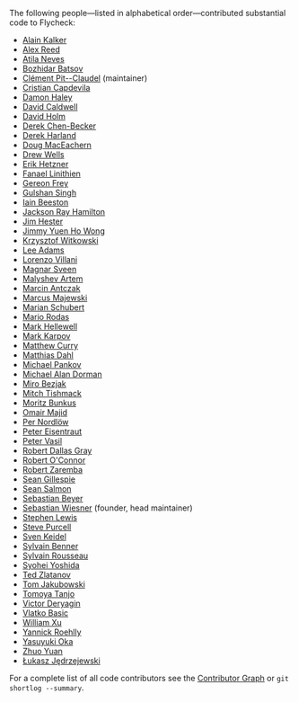 
The following people—listed in alphabetical order—contributed
substantial code to Flycheck:

* [Alain Kalker](https://github.com/ackalker)
* [Alex Reed](https://github.com/acr4)
* [Atila Neves](https://github.com/atilaneves)
* [Bozhidar Batsov](https://github.com/bbatsov)
* [Clément Pit--Claudel](https://github.com/cpitclaudel) (maintainer)
* [Cristian Capdevila](https://github.com/capdevc)
* [Damon Haley](https://github.com/dhaley)
* [David Caldwell](https://github.com/caldwell)
* [David Holm](https://github.com/dholm)
* [Derek Chen-Becker](https://github.com/dchenbecker)
* [Derek Harland](https://github.com/donkopotamus)
* [Doug MacEachern](https://github.com/dougm)
* [Drew Wells](https://github.com/drewwells)
* [Erik Hetzner](https://github.com/egh)
* [Fanael Linithien](https://github.com/Fanael)
* [Gereon Frey](https://github.com/gfrey)
* [Gulshan Singh](https://github.com/gsingh93)
* [Iain Beeston](https://github.com/iainbeeston)
* [Jackson Ray Hamilton](https://github.com/jacksonrayhamilton)
* [Jim Hester](https://github.com/jimhester)
* [Jimmy Yuen Ho Wong](https://github.com/wyuenho)
* [Krzysztof Witkowski](https://github.com/kwitek)
* [Lee Adams](https://github.com/leeaustinadams)
* [Lorenzo Villani](https://github.com/lvillani)
* [Magnar Sveen](https://github.com/magnars)
* [Malyshev Artem](https://github.com/proofit404)
* [Marcin Antczak](https://github.com/marcinant)
* [Marcus Majewski](https://github.com/hekto)
* [Marian Schubert](https://github.com/maio)
* [Mario Rodas](https://github.com/marsam)
* [Mark Hellewell](https://github.com/markhellewell)
* [Mark Karpov](https://github.com/mrkkrp)
* [Matthew Curry](https://github.com/strawhatguy)
* [Matthias Dahl](https://github.com/BinaryKhaos)
* [Michael Pankov](https://github.com/mkpankov)
* [Michael Alan Dorman](https://github.com/mdorman)
* [Miro Bezjak](https://github.com/mbezjak)
* [Mitch Tishmack](https://github.com/mitchty)
* [Moritz Bunkus](https://github.com/mbunkus)
* [Omair Majid](https://github.com/omajid)
* [Per Nordlöw](https://github.com/nordlow)
* [Peter Eisentraut](https://github.com/petere)
* [Peter Vasil](https://github.com/ptrv)
* [Robert Dallas Gray](https://github.com/rdallasgray)
* [Robert O'Connor](https://github.com/robbyoconnor)
* [Robert Zaremba](https://github.com/robert-zaremba)
* [Sean Gillespie](https://github.com/swgillespie)
* [Sean Salmon](https://github.com/phatcabbage)
* [Sebastian Beyer](https://github.com/sebastianbeyer)
* [Sebastian Wiesner](https://github.com/lunaryorn) (founder, head maintainer)
* [Stephen Lewis](https://github.com/stephenjlewis)
* [Steve Purcell](https://github.com/purcell)
* [Sven Keidel](https://github.com/svenkeidel)
* [Sylvain Benner](https://github.com/syl20bnr)
* [Sylvain Rousseau](https://github.com/thisirs)
* [Syohei Yoshida](https://github.com/syohex)
* [Ted Zlatanov](https://github.com/tzz)
* [Tom Jakubowski](https://github.com/tomjakubowski)
* [Tomoya Tanjo](https://github.com/tom-tan)
* [Victor Deryagin](https://github.com/vderyagin)
* [Vlatko Basic](https://github.com/vlatkoB)
* [William Xu](https://github.com/xwl)
* [Yannick Roehlly](https://github.com/yannick1974)
* [Yasuyuki Oka](https://github.com/yasuyk)
* [Zhuo Yuan](https://github.com/yzprofile)
* [Łukasz Jędrzejewski](https://github.com/jedrz)

For a complete list of all code contributors see the [Contributor Graph][] or
`git shortlog --summary`.

[Contributor Graph]: https://github.com/flycheck/flycheck/graphs/contributors
